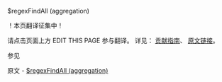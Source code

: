  $regexFindAll (aggregation)

 ！本页翻译征集中！

请点击页面上方 EDIT THIS PAGE 参与翻译。
详见：
[贡献指南]( https://github.com/JinMuInfo/MongoDB-Manual-zh/blob/master/CONTRIBUTING.md )、
[原文链接](  https://docs.mongodb.com/manual/reference/operator/aggregation/regexFindAll/  )。

 参见

原文 - [$regexFindAll (aggregation)]( https://docs.mongodb.com/manual/reference/operator/aggregation/regexFindAll/ )

